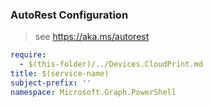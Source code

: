 ### AutoRest Configuration

> see https://aka.ms/autorest

``` yaml
require:
  - $(this-folder)/../Devices.CloudPrint.md
title: $(service-name)
subject-prefix: ''
namespace: Microsoft.Graph.PowerShell
```

